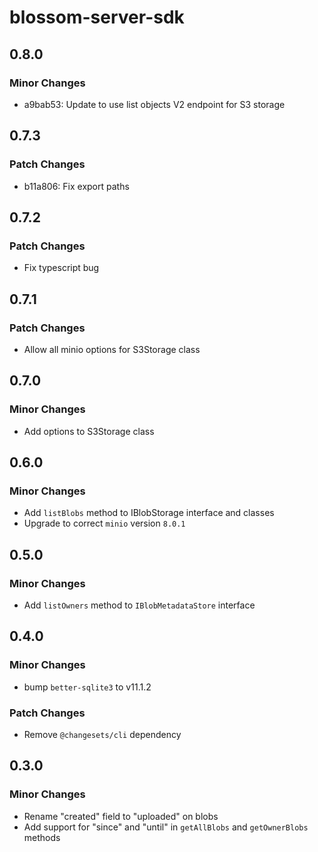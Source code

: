 # blossom-server-sdk

## 0.8.0

### Minor Changes

- a9bab53: Update to use list objects V2 endpoint for S3 storage

## 0.7.3

### Patch Changes

- b11a806: Fix export paths

## 0.7.2

### Patch Changes

- Fix typescript bug

## 0.7.1

### Patch Changes

- Allow all minio options for S3Storage class

## 0.7.0

### Minor Changes

- Add options to S3Storage class

## 0.6.0

### Minor Changes

- Add `listBlobs` method to IBlobStorage interface and classes
- Upgrade to correct `minio` version `8.0.1`

## 0.5.0

### Minor Changes

- Add `listOwners` method to `IBlobMetadataStore` interface

## 0.4.0

### Minor Changes

- bump `better-sqlite3` to v11.1.2

### Patch Changes

- Remove `@changesets/cli` dependency

## 0.3.0

### Minor Changes

- Rename "created" field to "uploaded" on blobs
- Add support for "since" and "until" in `getAllBlobs` and `getOwnerBlobs` methods
